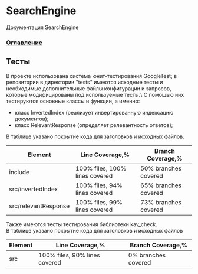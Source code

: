 # SearchEngine
Документация SearchEngine

### [Оглавление](../index.md)

## Тесты
В проекте использована система юнит-тестирования GoogleTest; в репозитории в директории "tests" имеются исходные тесты и необходимые дополнительные файлы конфигурации и запросов, которые модифицированы под используемые тесты.\ 
С помощью них тестируются основные классы и функции, а именно: 
- класс InvertedIndex (реализует инвертированную индексацию документов);
- класс RelevantResponse (определяет релевантность ответов);
  
В таблице указано покрытие кода для заголовков и исходных файлов.

| Element              | Line Coverage,%               | Branch Coverage,%     | 
|----------------------| ------------------------------|---------------------- |
| include              | 100% files, 100% lines covered| 50% branches covered  |   
| src/invertedIndex    | 100% files, 94% lines covered | 65% branches covered  | 
| src/relevantResponse | 100% files, 99% lines covered | 73% branches covered  |  

Также имеются тесты тестирования библиотеки kav_check.\
В таблице указано покрытие кода для заголовков и исходных файлов
		
| Element              | Line Coverage,%               | Branch Coverage,%     | 
|----------------------| ------------------------------|---------------------- |
| src                  | 100% files, 90% lines covered | 0% branches covered   |   


		
		
		
		
		
		
		
		
		
		
		
		

